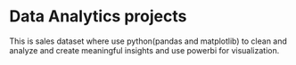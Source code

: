 # Data Analytics projects
This is sales dataset where use python(pandas and matplotlib) to clean and analyze and create meaningful insights and use powerbi for visualization.


